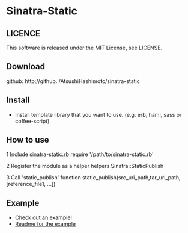 # Sinatra-Static

## LICENCE
This software is released under the MIT License, see LICENSE.

## Download
github: http://github. /AtsushiHashimoto/sinatra-static

## Install

- Install template library that you want to use. (e.g. erb, haml, sass or coffee-script)

## How to use


1 Include sinatra-static.rb
    require '/path/to/sinatra-static.rb' 

2 Register the module as a helper 
    helpers Sinatra::StaticPublish

3 Call 'static_publish' function
    static_publish(src_uri_path,tar_uri_path, [reference_file1, ...])
    
## Example
- [Check out an example!](examples/app.rb)
- [Readme for the example](examples/readme.md)